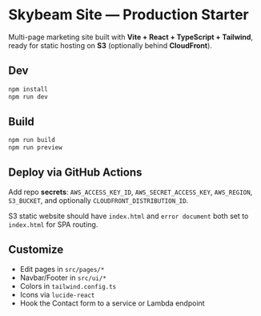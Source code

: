# Skybeam Site — Production Starter

Multi-page marketing site built with **Vite + React + TypeScript + Tailwind**, ready for static hosting on **S3** (optionally behind **CloudFront**).

## Dev
```bash
npm install
npm run dev
```

## Build
```bash
npm run build
npm run preview
```

## Deploy via GitHub Actions
Add repo **secrets**: `AWS_ACCESS_KEY_ID`, `AWS_SECRET_ACCESS_KEY`, `AWS_REGION`, `S3_BUCKET`, and optionally `CLOUDFRONT_DISTRIBUTION_ID`.

S3 static website should have `index.html` and `error document` both set to `index.html` for SPA routing.

## Customize
- Edit pages in `src/pages/*`
- Navbar/Footer in `src/ui/*`
- Colors in `tailwind.config.ts`
- Icons via `lucide-react`
- Hook the Contact form to a service or Lambda endpoint
